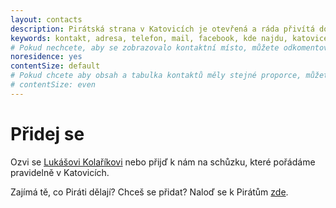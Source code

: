 ```yaml
---
layout: contacts
description: Pirátská strana v Katovicích je otevřená a ráda přivítá dobrovolníky a odpoví na dotazy kritiků.
keywords: kontakt, adresa, telefon, mail, facebook, kde najdu, katovice
# Pokud nechcete, aby se zobrazovalo kontaktní místo, můžete odkomentovat následující řádek:
noresidence: yes
contentSize: default
# Pokud chcete aby obsah a tabulka kontaktů měly stejné proporce, můžete použít:
# contentSize: even
---
```


<div class="o-section-header o-section-header--indented">
  <h1 class="t-h2-alt">Přidej se</h1>
</div>

Ozvi se [Lukášovi Kolaříkovi](/lide/lukas-kolarik/) nebo přijď k nám na schůzku, které pořádáme pravidelně v Katovicích.

Zajímá tě, co Piráti dělají? Chceš se přidat? Naloď se k Pirátům [zde](https://nalodeni.pirati.cz).

